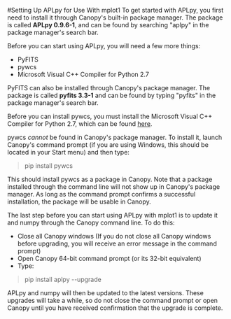 #Setting Up APLpy for Use With mplot1
To get started with APLpy, you first need to install it through Canopy's built-in package manager.  The package is called **APLpy 0.9.6-1**, and can be found by searching "aplpy" in the package manager's search bar.

Before you can start using APLpy, you will need a few more things:
- PyFITS
- pywcs
- Microsoft Visual C++ Compiler for Python 2.7

PyFITS can also be installed through Canopy's package manager.  The package is called **pyfits 3.3-1** and can be found by typing "pyfits" in the package manager's search bar.

Before you can install pywcs, you must install the Microsoft Visual C++ Compiler for Python 2.7, which can be found [here](https://www.microsoft.com/en-us/download/details.aspx?id=44266).

pywcs *cannot* be found in Canopy's package manager.  To install it, launch Canopy's command prompt (if you are using Windows, this should be located in your Start menu) and then type:
>pip install pywcs

This should install pywcs as a package in Canopy.  Note that a package installed through the command line will not show up in Canopy's package manager.  As long as the command prompt confirms a successful installation, the package will be usable in Canopy.

The last step before you can start using APLpy with mplot1 is to update it and numpy through the Canopy command line.  To do this:
- Close all Canopy windows (If you do not close all Canopy windows before upgrading, you will receive an error message in the command prompt)
- Open Canopy 64-bit command prompt (or its 32-bit equivalent)
- Type:

>pip install aplpy --upgrade

APLpy and numpy will then be updated to the latest versions.  These upgrades will take a while, so do not close the command prompt or open Canopy until you have received confirmation that the upgrade is complete.
